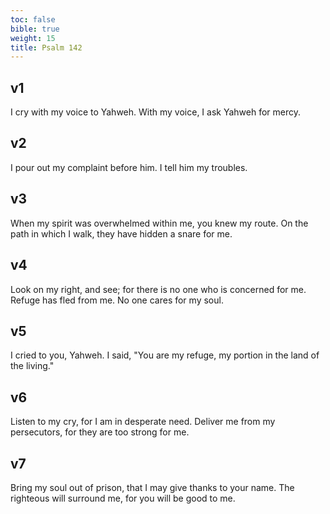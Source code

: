 ```yaml
---
toc: false
bible: true
weight: 15
title: Psalm 142
---
```




## v1 
I cry with my voice to Yahweh. With my voice, I ask Yahweh for mercy. 

## v2 
I pour out my complaint before him. I tell him my troubles. 

## v3 
When my spirit was overwhelmed within me, you knew my route. On the path in which I walk, they have hidden a snare for me. 

## v4 
Look on my right, and see; for there is no one who is concerned for me. Refuge has fled from me. No one cares for my soul. 

## v5 
I cried to you, Yahweh. I said, "You are my refuge, my portion in the land of the living." 

## v6 
Listen to my cry, for I am in desperate need. Deliver me from my persecutors, for they are too strong for me. 

## v7 
Bring my soul out of prison, that I may give thanks to your name. The righteous will surround me, for you will be good to me.

